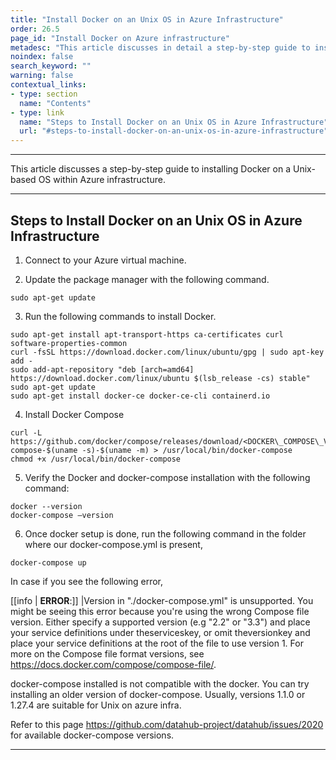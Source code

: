 ```yaml
---
title: "Install Docker on an Unix OS in Azure Infrastructure"
order: 26.5
page_id: "Install Docker on Azure infrastructure"
metadesc: "This article discusses in detail a step-by-step guide to installing and verifying docker on a Unix-based OS within Azure infrastructure."
noindex: false
search_keyword: ""
warning: false
contextual_links:
- type: section
  name: "Contents"
- type: link
  name: "Steps to Install Docker on an Unix OS in Azure Infrastructure"
  url: "#steps-to-install-docker-on-an-unix-os-in-azure-infrastructure"
---
```



---

This article discusses a step-by-step guide to installing Docker on a Unix-based OS within Azure infrastructure. 

---

## **Steps to Install Docker on an Unix OS in Azure Infrastructure**

1. Connect to your Azure virtual machine.


2. Update the package manager with the following command.

```
sudo apt-get update
```

3. Run the following commands to install Docker.

```
sudo apt-get install apt-transport-https ca-certificates curl software-properties-common
curl -fsSL https://download.docker.com/linux/ubuntu/gpg | sudo apt-key add -
sudo add-apt-repository "deb [arch=amd64] https://download.docker.com/linux/ubuntu $(lsb_release -cs) stable"
sudo apt-get update
sudo apt-get install docker-ce docker-ce-cli containerd.io
```

4. Install Docker Compose

```
curl -L https://github.com/docker/compose/releases/download/<DOCKER\_COMPOSE\_VERSION>/docker-compose-$(uname -s)-$(uname -m) > /usr/local/bin/docker-compose
chmod +x /usr/local/bin/docker-compose
```

5. Verify the Docker and docker-compose installation with the following command:

```
docker --version
docker-compose –version
```


6. Once docker setup is done, run the following command in the folder where our docker-compose.yml is present,

```
docker-compose up
```



In case if you see the following error,

[[info | **ERROR**:]]
|Version in "./docker-compose.yml" is unsupported. You might be seeing this error because you're using the wrong Compose file version. Either specify a supported version (e.g "2.2" or "3.3") and place your service definitions under theserviceskey, or omit theversionkey and place your service definitions at the root of the file to use version 1. For more on the Compose file format versions, see https://docs.docker.com/compose/compose-file/.

docker-compose installed is not compatible with the docker. You can try installing an older version of docker-compose. Usually, versions 1.1.0 or 1.27.4 are suitable for Unix on azure infra.


Refer to this page https://github.com/datahub-project/datahub/issues/2020 for available docker-compose versions.






---